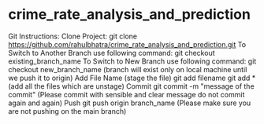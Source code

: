 # crime_rate_analysis_and_prediction


Git Instructions:
  Clone Project:
    git clone https://github.com/rahulbhatra/crime_rate_analysis_and_prediction.git
  To Switch to Another Branch use following command:
    git checkout existing_branch_name
  To Switch to New Branch use following command:
    git checkout new_branch_name (branch will exist only on local machine until we push it to origin)
  Add File Name (stage the file)
    git add filename
    git add * (add all the files which are unstage)
  Commit
    git commit -m "message of the commit" (Please commit with sensible and clear message do not commit again and again)
  Push
    git push origin branch_name (Please make sure you are not pushing on the main branch)
    
    
